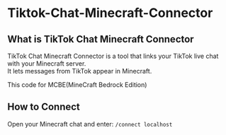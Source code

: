 # Tiktok-Chat-Minecraft-Connector
## What is TikTok Chat Minecraft Connector
TikTok Chat Minecraft Connector is a tool that links your TikTok live chat with your Minecraft server.  
It lets messages from TikTok appear in Minecraft.

This code for MCBE(MineCraft Bedrock Edition)
## How to Connect
Open your Minecraft chat and enter:
``/connect localhost``
